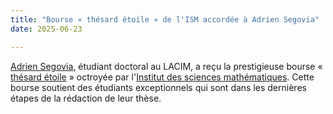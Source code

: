 ```yaml
---
title: "Bourse « thésard étoile » de l'ISM accordée à Adrien Segovia"
date: 2025-06-23

---
```


[Adrien Segovia](https://sites.google.com/view/adriensegovia), étudiant doctoral au LACIM, a reçu la prestigieuse bourse « [thésard étoile](https://ism.uqam.ca/accueil/bourses/#1) » octroyée par l'[Institut des sciences mathématiques](https://ism.uqam.ca/accueil/?language=fr). Cette bourse soutient des étudiants exceptionnels qui sont dans les dernières étapes de la rédaction de leur thèse. 

